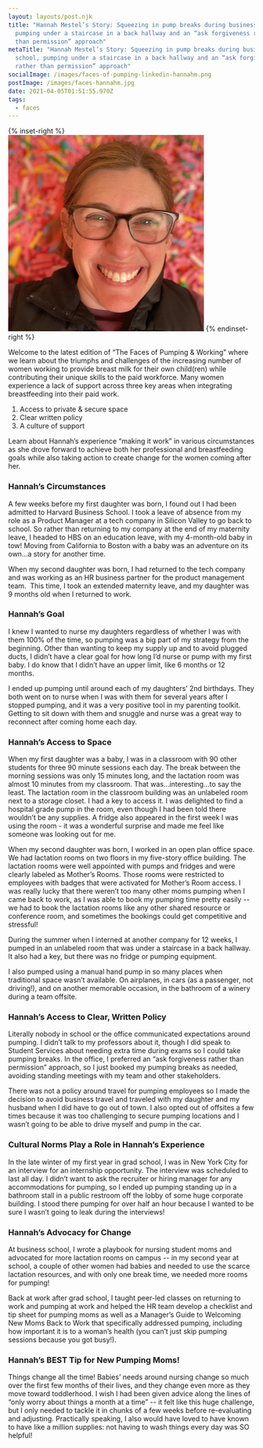 ```yaml
---
layout: layouts/post.njk
title: "Hannah Mestel’s Story: Squeezing in pump breaks during business school,
  pumping under a staircase in a back hallway and an “ask forgiveness rather
  than permission” approach"
metaTitle: "Hannah Mestel’s Story: Squeezing in pump breaks during business
  school, pumping under a staircase in a back hallway and an “ask forgiveness
  rather than permission” approach"
socialImage: /images/faces-of-pumping-linkedin-hannahm.png
postImage: /images/faces-hannahm.jpg
date: 2021-04-05T01:51:55.970Z
tags:
  - faces
---
```

{% inset-right %}
![Faces of Pumping and working Hannah Mestel](src/images/faces-hannahm.jpg)
{% endinset-right %}

Welcome to the latest edition of “The Faces of Pumping & Working” where we learn about the triumphs and challenges of the increasing number of women working to provide breast milk for their own child(ren) while contributing their unique skills to the paid workforce. Many women experience a lack of support across three key areas when integrating breastfeeding into their paid work.  

1. Access to private & secure space 
2. Clear written policy
3. A culture of support 

Learn about Hannah’s experience “making it work” in various circumstances as she drove forward to achieve both her professional and breastfeeding goals while also taking action to create change for the women coming after her. 

### Hannah’s Circumstances

A few weeks before my first daughter was born, I found out I had been admitted to Harvard Business School. I took a leave of absence from my role as a Product Manager at a tech company in Silicon Valley to go back to school. So rather than returning to my company at the end of my maternity leave, I headed to HBS on an education leave, with my 4-month-old baby in tow! Moving from California to Boston with a baby was an adventure on its own...a story for another time.

When my second daughter was born, I had returned to the tech company and was working as an HR business partner for the product management team.  This time, I took an extended maternity leave, and my daughter was 9 months old when I returned to work.

### Hannah’s Goal

I knew I wanted to nurse my daughters regardless of whether I was with them 100% of the time, so pumping was a big part of my strategy from the beginning. Other than wanting to keep my supply up and to avoid plugged ducts, I didn’t have a clear goal for how long I’d nurse or pump with my first baby. I do know that I didn’t have an upper limit, like 6 months or 12 months. 

I ended up pumping until around each of my daughters’ 2nd birthdays. They both went on to nurse when I was with them for several years after I stopped pumping, and it was a very positive tool in my parenting toolkit. Getting to sit down with them and snuggle and nurse was a great way to reconnect after coming home each day.

### Hannah’s Access to Space

When my first daughter was a baby, I was in a classroom with 90 other students for three 90 minute sessions each day. The break between the morning sessions was only 15 minutes long, and the lactation room was almost 10 minutes from my classroom. That was...interesting...to say the least. The lactation room in the classroom building was an unlabeled room next to a storage closet. I had a key to access it. I was delighted to find a hospital grade pump in the room, even though I had been told there wouldn’t be any supplies. A fridge also appeared in the first week I was using the room - it was a wonderful surprise and made me feel like someone was looking out for me.

When my second daughter was born, I worked in an open plan office space. We had lactation rooms on two floors in my five-story office building. The lactation rooms were well appointed with pumps and fridges and were clearly labeled as Mother’s Rooms. Those rooms were restricted to employees with badges that were activated for Mother’s Room access. I was really lucky that there weren’t too many other moms pumping when I came back to work, as I was able to book my pumping time pretty easily -- we had to book the lactation rooms like any other shared resource or conference room, and sometimes the bookings could get competitive and stressful! 

During the summer when I interned at another company for 12 weeks, I pumped in an unlabeled room that was under a staircase in a back hallway. It also had a key, but there was no fridge or pumping equipment. 

I also pumped using a manual hand pump in so many places when traditional space wasn’t available. On airplanes, in cars (as a passenger, not driving!), and on another memorable occasion, in the bathroom of a winery during a team offsite.

### Hannah’s Access to Clear, Written Policy

Literally nobody in school or the office communicated expectations around pumping. I didn’t talk to my professors about it, though I did speak to Student Services about needing extra time during exams so I could take pumping breaks. In the office, I preferred an “ask forgiveness rather than permission” approach, so I just booked my pumping breaks as needed, avoiding standing meetings with my team and other stakeholders.

There was not a policy around travel for pumping employees so I made the decision to avoid business travel and traveled with my daughter and my husband when I did have to go out of town. I also opted out of offsites a few times because it was too challenging to secure pumping locations and I wasn’t going to be able to drive myself and pump in the car.

### Cultural Norms Play a Role in Hannah’s Experience

In the late winter of my first year in grad school, I was in New York City for an interview for an internship opportunity. The interview was scheduled to last all day. I didn’t want to ask the recruiter or hiring manager for any accommodations for pumping, so I ended up pumping standing up in a bathroom stall in a public restroom off the lobby of some huge corporate building. I stood there pumping for over half an hour because I wanted to be sure I wasn’t going to leak during the interviews!

### Hannah’s Advocacy for Change

At business school, I wrote a playbook for nursing student moms and advocated for more lactation rooms on campus -- in my second year at school, a couple of other women had babies and needed to use the scarce lactation resources, and with only one break time, we needed more rooms for pumping!

Back at work after grad school, I taught peer-led classes on returning to work and pumping at work and helped the HR team develop a checklist and tip sheet for pumping moms as well as a Manager’s Guide to Welcoming New Moms Back to Work that specifically addressed pumping, including how important it is to a woman’s health (you can’t just skip pumping sessions because you got busy!).

### Hannah’s BEST Tip for New Pumping Moms!

Things change all the time! Babies’ needs around nursing change so much over the first few months of their lives, and they change even more as they move toward toddlerhood. I wish I had been given advice along the lines of “only worry about things a month at a time” -- it felt like this huge challenge, but I only needed to tackle it in chunks of a few weeks before re-evaluating and adjusting. Practically speaking, I also would have loved to have known to have like a million supplies: not having to wash things every day was SO helpful!